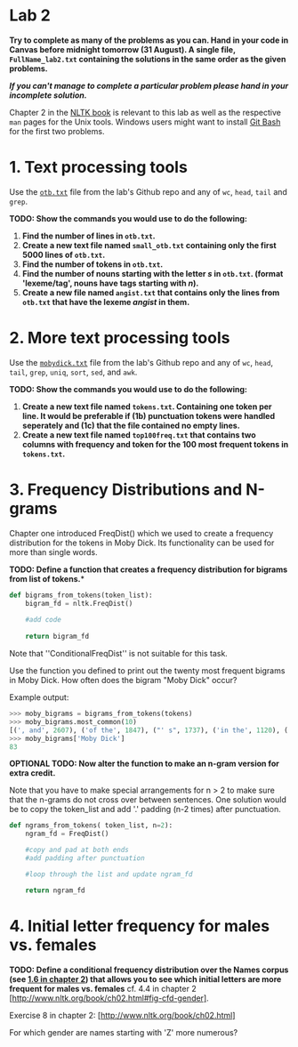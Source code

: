 # Lab 2

**Try to complete as many of the problems as you can. Hand in your code in Canvas before midnight tomorrow (31 August). A single file, `FullName_lab2.txt` containing the solutions in the same order as the given problems.**

**_If you can't manage to complete a particular problem please hand in your incomplete solution._**

Chapter 2 in the [NLTK book](http://www.nltk.org/book/) is relevant to this lab as well as the respective `man` pages for the Unix tools. Windows users might want to install [Git Bash](https://git-scm.com/downloads) for the first two problems.


# 1. Text processing tools

Use the [`otb.txt`](otb.txt) file from the lab's Github repo and any of `wc`, `head`, `tail` and `grep`.

**TODO: Show the commands you would use to do the following:**
1. **Find the number of lines in `otb.txt`.**
2. **Create a new text file named `small_otb.txt` containing only the first 5000 lines of `otb.txt`.**
3. **Find the number of tokens in `otb.txt`.**
4. **Find the number of nouns starting with the letter _s_ in `otb.txt`. (format 'lexeme/tag', nouns have tags starting with _n_).**
5. **Create a new file named `angist.txt` that contains only the lines from `otb.txt` that have the lexeme _angist_ in them.**

# 2. More text processing tools

Use the [`mobydick.txt`](mobydick.txt) file from the lab's Github repo and any of `wc`, `head`, `tail`, `grep`, `uniq`, `sort`, `sed`, and `awk`.

**TODO: Show the commands you would use to do the following:**
1. **Create a new text file named `tokens.txt`. Containing one token per line. It would be preferable if (1b) punctuation tokens were handled seperately and (1c) that the file contained no empty lines.**
2. **Create a new text file named `top100freq.txt` that contains two columns with frequency and token for the 100 most frequent tokens in `tokens.txt`.**

# 3. Frequency Distributions and N-grams

Chapter one introduced FreqDist() which we used to create a frequency distribution for the tokens in Moby Dick. Its functionality can be used for more than single words.

**TODO: Define a function that creates a frequency distribution for bigrams from list of tokens.***

```python
def bigrams_from_tokens(token_list):
    bigram_fd = nltk.FreqDist()
    
    #add code
    
    return bigram_fd
```

Note that ''ConditionalFreqDist'' is not suitable for this task.

Use the function you defined to print out the twenty most frequent bigrams in Moby Dick. How often does the bigram "Moby Dick" occur?

Example output:
```python
>>> moby_bigrams = bigrams_from_tokens(tokens)
>>> moby_bigrams.most_common(10)
[(', and', 2607), ('of the', 1847), ("' s", 1737), ('in the', 1120), (', the', 908), ('; and', 853), ('to the', 712), ('. But', 596), (', that', 584), ('. "', 557)]
>>> moby_bigrams['Moby Dick']
83
```

**OPTIONAL TODO: Now alter the function to make an n-gram version for extra credit.**

Note that you have to make special arrangements for n > 2 to make sure that the n-grams do not cross over between sentences. One solution would be to copy the token_list and add '.' padding (n-2 times) after punctuation.

```python
def ngrams_from_tokens( token_list, n=2):
    ngram_fd = FreqDist()

    #copy and pad at both ends
    #add padding after punctuation

    #loop through the list and update ngram_fd

    return ngram_fd
```

# 4. Initial letter frequency for males vs. females

**TODO: Define a conditional frequency distribution over the Names corpus (see [1.6 in chapter 2](http://www.nltk.org/book/ch02.html#annotated-text-corpora)) that allows you to see which initial letters are more frequent for males vs. females** cf. 4.4 in chapter 2 [http://www.nltk.org/book/ch02.html#fig-cfd-gender].

Exercise 8 in chapter 2: [http://www.nltk.org/book/ch02.html]

For which gender are names starting with 'Z' more numerous?
